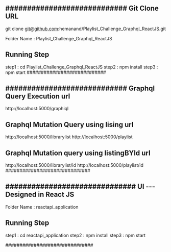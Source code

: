 
############################
Git Clone URL
-------------
git clone git@github.com:hemanand/Playlist_Challenge_Graphql_ReactJS.git

Folder Name : Playlist_Challenge_Graphql_ReactJS

Running Step
----------------
step1 : cd Playlist_Challenge_Graphql_ReactJS
step2 : npm install
step3 : npm start
############################


############################
Graphql Query Execution url
-------------------------------
http://localhost:5000/graphiql


Graphql Mutation Query using lising url
---------------------------------------
http://localhost:5000/librarylist
http://localhost:5000/playlist


Graphql Mutation query using listingBYId url
--------------------------------------------
http://localhost:5000/librarylist/id
http://localhost:5000/playlist/id
##############################

##############################
UI --- Designed in React JS
-----------------------------------
Folder Name : reactapi_application

Running Step
----------------
step1 : cd reactapi_application
step2 : npm install
step3 : npm start

###############################
